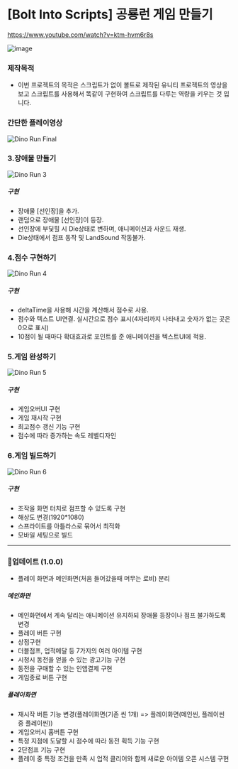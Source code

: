 # [Bolt Into Scripts] 공룡런 게임 만들기

https://www.youtube.com/watch?v=ktm-hvm6r8s


![image](https://user-images.githubusercontent.com/50513500/151666104-d59b56bd-6745-453d-a0e8-27e078e0b806.png)


### 제작목적
* 이번 프로젝트의 목적은 스크립트가 없이 볼트로 제작된 유니티 프로젝트의 영상을 보고 스크립트를 사용해서 똑같이 구현하여 스크립트를 다루는 역량을 키우는 것 입니다.


### 간단한 플레이영상
![Dino Run Final](https://user-images.githubusercontent.com/50513500/153626666-e64447b4-3c87-4834-91ad-c5e8ed66884b.gif)


### 3.장애물 만들기
![Dino Run 3](https://user-images.githubusercontent.com/50513500/152314304-e6acbdd3-7bff-4153-b713-92d237a6955c.gif)

##### 구현
* 장애물 [선인장]을 추가.
* 랜덤으로 장애물 [선인장]이 등장.
* 선인장에 부딫힐 시 Die상태로 변하며, 애니메이션과 사운드 재생.
* Die상태에서 점프 동작 및 LandSound 작동불가.

### 4.점수 구현하기
![Dino Run 4](https://user-images.githubusercontent.com/50513500/152541399-925b73fc-a666-4d0f-9d02-8d10fdd0dc8c.gif)

##### 구현
* deltaTime을 사용해 시간을 계산해서 점수로 사용.
* 점수와 텍스트 UI연결. 실시간으로 점수 표시(4자리까지 나타내고 숫자가 없는 곳은 0으로 표시)
* 10점이 될 때마다 확대효과로 포인트를 준 애니메이션을 텍스트UI에 적용.


### 5.게임 완성하기
![Dino Run 5](https://user-images.githubusercontent.com/50513500/152601910-67de068b-16fb-4857-8c4c-38436b074fe4.gif)

##### 구현
* 게임오버UI 구현
* 게임 재시작 구현
* 최고점수 갱신 기능 구현
* 점수에 따라 증가하는 속도 레벨디자인

### 6.게임 빌드하기
![Dino Run 6](https://user-images.githubusercontent.com/50513500/152820465-18c4f70e-fd3a-40b2-8308-eabb6d898fe9.gif)

##### 구현
* 조작을 화면 터치로 점프할 수 있도록 구현
* 해상도 변경(1920*1080)
* 스프라이트를 아틀라스로 묶어서 최적화
* 모바일 세팅으로 빌드

***

### :book:업데이트 (1.0.0)
* 플레이 화면과 메인화면(처음 들어갔을때 머무는 로비) 분리

##### 메인화면
* 메인화면에서 계속 달리는 애니메이션 유지하되 장애물 등장이나 점프 불가하도록 변경
* 플레이 버튼 구현
* 상점구현
* 더블점프, 업적메달 등 7가지의 여러 아이템 구현
* 시청시 동전을 얻을 수 있는 광고기능 구현
* 동전을 구매할 수 있는 인앱결제 구현
* 게임종료 버튼 구현

##### 플레이화면
* 재시작 버튼 기능 변경(플레이화면(기존 씬 1개) => 플레이화면(메인씬, 플레이씬 중 플레이씬))
* 게임오버시 홈버튼 구현
* 특정 지점에 도달할 시 점수에 따라 동전 획득 기능 구현
* 2단점프 기능 구현
* 플레이 중 특정 조건을 만족 시 업적 클리어와 함께 새로운 아이템 오픈 시스템 구현



